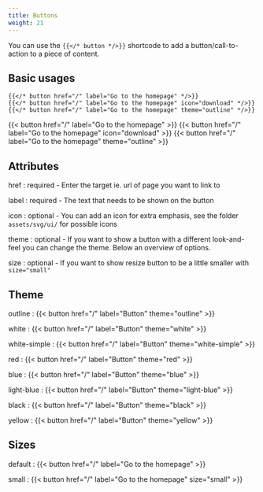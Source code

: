 ```yaml
---
title: Buttons
weight: 21
---
```


You can use the `{{</* button */>}}` shortcode to add a button/call-to-action to a piece of content.

## Basic usages

```
{{</* button href="/" label="Go to the homepage" */>}}
{{</* button href="/" label="Go to the homepage" icon="download" */>}}
{{</* button href="/" label="Go to the homepage" theme="outline" */>}}
```

{{< button href="/" label="Go to the homepage" >}}
{{< button href="/" label="Go to the homepage" icon="download" >}}
{{< button href="/" label="Go to the homepage" theme="outline" >}}

## Attributes

href
: required - Enter the target ie. url of page you want to link to

label
: required - The text that needs to be shown on the button

icon
: optional - You can add an icon for extra emphasis, see the folder `assets/svg/ui/` for possible icons

theme
: optional - If you want to show a button with a different look-and-feel you can change the theme.
Below an overview of options.

size
: optional - If you want to show resize button to be a little smaller with `size="small"`


## Theme

outline
: {{< button href="/" label="Button" theme="outline" >}}

white
: {{< button href="/" label="Button" theme="white" >}}

white-simple
: {{< button href="/" label="Button" theme="white-simple" >}}

red
: {{< button href="/" label="Button" theme="red" >}}

blue
: {{< button href="/" label="Button" theme="blue" >}}

light-blue
: {{< button href="/" label="Button" theme="light-blue" >}}

black
: {{< button href="/" label="Button" theme="black" >}}

yellow
: {{< button href="/" label="Button" theme="yellow" >}}

## Sizes

default
: {{< button href="/" label="Go to the homepage" >}}

small
: {{< button href="/" label="Go to the homepage" size="small" >}}
